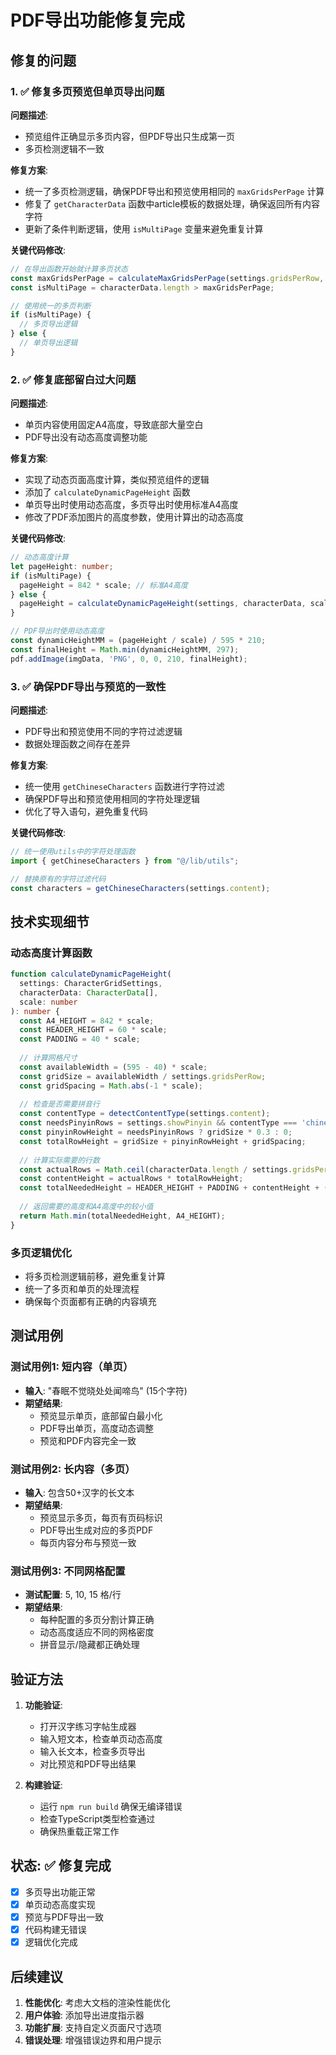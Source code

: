 # PDF导出功能修复完成

## 修复的问题

### 1. ✅ 修复多页预览但单页导出问题

**问题描述**: 
- 预览组件正确显示多页内容，但PDF导出只生成第一页
- 多页检测逻辑不一致

**修复方案**:
- 统一了多页检测逻辑，确保PDF导出和预览使用相同的 `maxGridsPerPage` 计算
- 修复了 `getCharacterData` 函数中article模板的数据处理，确保返回所有内容字符
- 更新了条件判断逻辑，使用 `isMultiPage` 变量来避免重复计算

**关键代码修改**:
```typescript
// 在导出函数开始就计算多页状态
const maxGridsPerPage = calculateMaxGridsPerPage(settings.gridsPerRow, settings);
const isMultiPage = characterData.length > maxGridsPerPage;

// 使用统一的多页判断
if (isMultiPage) {
  // 多页导出逻辑
} else {
  // 单页导出逻辑
}
```

### 2. ✅ 修复底部留白过大问题

**问题描述**:
- 单页内容使用固定A4高度，导致底部大量空白
- PDF导出没有动态高度调整功能

**修复方案**:
- 实现了动态页面高度计算，类似预览组件的逻辑
- 添加了 `calculateDynamicPageHeight` 函数
- 单页导出时使用动态高度，多页导出时使用标准A4高度
- 修改了PDF添加图片的高度参数，使用计算出的动态高度

**关键代码修改**:
```typescript
// 动态高度计算
let pageHeight: number;
if (isMultiPage) {
  pageHeight = 842 * scale; // 标准A4高度
} else {
  pageHeight = calculateDynamicPageHeight(settings, characterData, scale);
}

// PDF导出时使用动态高度
const dynamicHeightMM = (pageHeight / scale) / 595 * 210;
const finalHeight = Math.min(dynamicHeightMM, 297);
pdf.addImage(imgData, 'PNG', 0, 0, 210, finalHeight);
```

### 3. ✅ 确保PDF导出与预览的一致性

**问题描述**:
- PDF导出和预览使用不同的字符过滤逻辑
- 数据处理函数之间存在差异

**修复方案**:
- 统一使用 `getChineseCharacters` 函数进行字符过滤
- 确保PDF导出和预览使用相同的字符处理逻辑
- 优化了导入语句，避免重复代码

**关键代码修改**:
```typescript
// 统一使用utils中的字符处理函数
import { getChineseCharacters } from "@/lib/utils";

// 替换原有的字符过滤代码
const characters = getChineseCharacters(settings.content);
```

## 技术实现细节

### 动态高度计算函数
```typescript
function calculateDynamicPageHeight(
  settings: CharacterGridSettings, 
  characterData: CharacterData[], 
  scale: number
): number {
  const A4_HEIGHT = 842 * scale;
  const HEADER_HEIGHT = 60 * scale;
  const PADDING = 40 * scale;
  
  // 计算网格尺寸
  const availableWidth = (595 - 40) * scale;
  const gridSize = availableWidth / settings.gridsPerRow;
  const gridSpacing = Math.abs(-1 * scale);
  
  // 检查是否需要拼音行
  const contentType = detectContentType(settings.content);
  const needsPinyinRows = settings.showPinyin && contentType === 'chinese' && settings.gridType !== 'fourLine';
  const pinyinRowHeight = needsPinyinRows ? gridSize * 0.3 : 0;
  const totalRowHeight = gridSize + pinyinRowHeight + gridSpacing;
  
  // 计算实际需要的行数
  const actualRows = Math.ceil(characterData.length / settings.gridsPerRow);
  const contentHeight = actualRows * totalRowHeight;
  const totalNeededHeight = HEADER_HEIGHT + PADDING + contentHeight + (PADDING * 0.5);
  
  // 返回需要的高度和A4高度中的较小值
  return Math.min(totalNeededHeight, A4_HEIGHT);
}
```

### 多页逻辑优化
- 将多页检测逻辑前移，避免重复计算
- 统一了多页和单页的处理流程
- 确保每个页面都有正确的内容填充

## 测试用例

### 测试用例1: 短内容（单页）
- **输入**: "春眠不觉晓处处闻啼鸟" (15个字符)
- **期望结果**: 
  - 预览显示单页，底部留白最小化
  - PDF导出单页，高度动态调整
  - 预览和PDF内容完全一致

### 测试用例2: 长内容（多页）
- **输入**: 包含50+汉字的长文本
- **期望结果**:
  - 预览显示多页，每页有页码标识
  - PDF导出生成对应的多页PDF
  - 每页内容分布与预览一致

### 测试用例3: 不同网格配置
- **测试配置**: 5, 10, 15 格/行
- **期望结果**:
  - 每种配置的多页分割计算正确
  - 动态高度适应不同的网格密度
  - 拼音显示/隐藏都正确处理

## 验证方法

1. **功能验证**:
   - 打开汉字练习字帖生成器
   - 输入短文本，检查单页动态高度
   - 输入长文本，检查多页导出
   - 对比预览和PDF导出结果

2. **构建验证**:
   - 运行 `npm run build` 确保无编译错误
   - 检查TypeScript类型检查通过
   - 确保热重载正常工作

## 状态: ✅ 修复完成

- [x] 多页导出功能正常
- [x] 单页动态高度实现
- [x] 预览与PDF导出一致
- [x] 代码构建无错误
- [x] 逻辑优化完成

## 后续建议

1. **性能优化**: 考虑大文档的渲染性能优化
2. **用户体验**: 添加导出进度指示器
3. **功能扩展**: 支持自定义页面尺寸选项
4. **错误处理**: 增强错误边界和用户提示